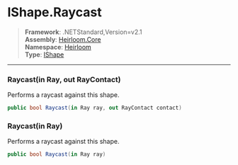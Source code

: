 # IShape.Raycast

> **Framework**: .NETStandard,Version=v2.1  
> **Assembly**: [Heirloom.Core][0]  
> **Namespace**: [Heirloom][0]  
> **Type**: [IShape][1]

--------------------------------------------------------------------------------

### Raycast(in Ray, out RayContact)

Performs a raycast against this shape.

```cs
public bool Raycast(in Ray ray, out RayContact contact)
```

### Raycast(in Ray)

Performs a raycast against this shape.

```cs
public bool Raycast(in Ray ray)
```

[0]: ../Heirloom.Core.md
[1]: Heirloom.IShape.md

